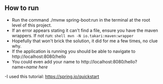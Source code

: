 ## How to run
- Run the command ./mvnw spring-boot:run in the terminal at the root level of this project.
- If an error appears stating it can't find a file, ensure you have the maven wrappers. If not run:
```shell mvn -N io.takari:maven:wrapper```
- Hopefully that won't brick the solution, it did for me a few times, no clue why.
- If the application is running you should be able to navigate to http://localhost:8080/hello
- You could even add your name to http://localhost:8080/hello?name=*name here*

-I used this tutorial: https://spring.io/quickstart
